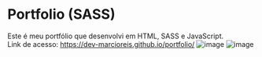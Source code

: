 # Portfolio (SASS)
Este é meu portfólio que desenvolvi em HTML, SASS e JavaScript.<br>
Link de acesso: https://dev-marcioreis.github.io/portfolio/
![image](https://user-images.githubusercontent.com/122680054/220144719-06e3371e-3b85-4ba1-ab5d-43527191201b.png)
![image](https://user-images.githubusercontent.com/122680054/220144772-12763fa5-a029-4e62-9220-9dd0e8d6a6d8.png)

